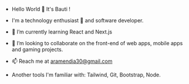 - Hello World 👋 It's Bauti !



- I'm a technology enthusiast 👀 and software developer.
- 🌱 I’m currently learning React and Next.js
- 💞️ I’m looking to collaborate on the front-end of web apps, mobile apps and gaming projects.
- 📫 Reach me at aramendia30@gmail.com
- Another tools I'm familiar with: Tailwind, Git, Bootstrap, Node.

<!---
bautista1405/bautista1405 is a ✨ special ✨ repository because its `README.md` (this file) appears on your GitHub profile.
You can click the Preview link to take a look at your changes.
--->
